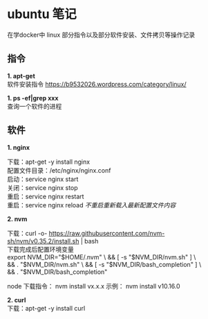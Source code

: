 <!--
 * @Author: monai
 * @Date: 2020-02-27 14:42:53
 * @LastEditors: monai
 * @LastEditTime: 2020-03-04 13:48:42
 -->
# ubuntu 笔记
在学docker中 linux 部分指令以及部分软件安装、文件拷贝等操作记录

## 指令 ##

**1. apt-get**  
软件安装指令 <https://b9532026.wordpress.com/category/linux/>  

**1. ps -ef|grep xxx**  
查询一个软件的进程

## 软件 ##
**1. nginx**  

下载：apt-get -y install nginx  
配置文件目录：/etc/nginx/nginx.conf  
启动：service nginx start  
关闭：service nginx stop  
重启：service nginx restart  
重启：service nginx reload *不重启重新载入最新配置文件内容*

**2. nvm**

下载：curl -o- https://raw.githubusercontent.com/nvm-sh/nvm/v0.35.2/install.sh | bash  
下载完成后配置环境变量  
export NVM_DIR="$HOME/.nvm" \  
&& [ -s "$NVM_DIR/nvm.sh" ] \  
&& \. "$NVM_DIR/nvm.sh" \  
&& [ -s "$NVM_DIR/bash_completion" ] \  
&& \. "$NVM_DIR/bash_completion"  

node 下载指令：
nvm install vx.x.x 示例： nvm install v10.16.0

**2. curl**  
下载：apt-get -y install curl